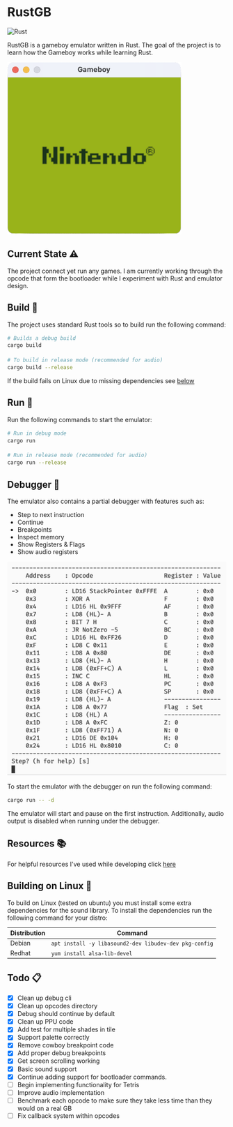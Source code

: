 # RustGB

![Rust](https://github.com/guydunton/rust-gb/workflows/Rust/badge.svg)

RustGB is a gameboy emulator written in Rust. The goal of the project is to learn how the Gameboy works while learning Rust.

<img src="docs/images/gameboy.png" width="400" alt="RustGB screenshot" />

## Current State :warning:

The project connect yet run any games. I am currently working through the opcode that form the bootloader while I experiment with Rust and emulator design.

## Build :hammer:

The project uses standard Rust tools so to build run the following command:

```bash
# Builds a debug build
cargo build

# To build in release mode (recommended for audio)
cargo build --release
```

If the build fails on Linux due to missing dependencies see [below](#Building-on-Linux-penguin)

## Run :running:

Run the following commands to start the emulator:

```bash
# Run in debug mode
cargo run

# Run in release mode (recommended for audio)
cargo run --release
```

## Debugger :mag_right:

The emulator also contains a partial debugger with features such as:

- Step to next instruction
- Continue
- Breakpoints
- Inspect memory
- Show Registers & Flags
- Show audio registers

<img src="docs/images/debugger.png" width="600" alt="Debugger default view"/>

To start the emulator with the debugger on run the following command:

```bash
cargo run -- -d
```

The emulator will start and pause on the first instruction. Additionally, audio output is disabled when running under the debugger.

## Resources :books:

For helpful resources I've used while developing click [here](docs/Resources.md)

## Building on Linux :penguin:

To build on Linux (tested on ubuntu) you must install some extra dependencies for the sound library. To install the dependencies run the following command for your distro:

| Distribution | Command                                                |
| ------------ | ------------------------------------------------------ |
| Debian       | `apt install -y libasound2-dev libudev-dev pkg-config` |
| Redhat       | `yum install alsa-lib-devel`                           |

## Todo :clipboard:

- [x] Clean up debug cli
- [x] Clean up opcodes directory
- [x] Debug should continue by default
- [x] Clean up PPU code
- [x] Add test for multiple shades in tile
- [x] Support palette correctly
- [x] Remove cowboy breakpoint code
- [x] Add proper debug breakpoints
- [x] Get screen scrolling working
- [x] Basic sound support
- [x] Continue adding support for bootloader commands.
- [ ] Begin implementing functionality for Tetris
- [ ] Improve audio implementation
- [ ] Benchmark each opcode to make sure they take less time than they would on a real GB
- [ ] Fix callback system within opcodes
